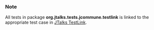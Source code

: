 ### Note

All tests in package **org.jtalks.tests.jcommune.testlink** is linked to the appropriate test case in [JTalks TestLink](http://testlink.jtalks.org).
